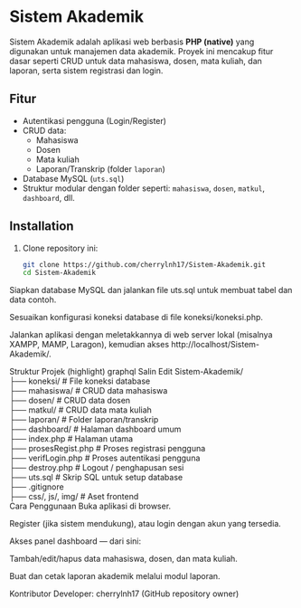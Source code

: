 # Sistem Akademik

Sistem Akademik adalah aplikasi web berbasis **PHP (native)** yang digunakan untuk manajemen data akademik. Proyek ini mencakup fitur dasar seperti CRUD untuk data mahasiswa, dosen, mata kuliah, dan laporan, serta sistem registrasi dan login.

##  Fitur

- Autentikasi pengguna (Login/Register)
- CRUD data:
  - Mahasiswa
  - Dosen
  - Mata kuliah
  - Laporan/Transkrip (folder `laporan`)
- Database MySQL (`uts.sql`)
- Struktur modular dengan folder seperti: `mahasiswa`, `dosen`, `matkul`, `dashboard`, dll.

##  Installation

1. Clone repository ini:
   ```bash
   git clone https://github.com/cherrylnh17/Sistem-Akademik.git
   cd Sistem-Akademik
Siapkan database MySQL dan jalankan file uts.sql untuk membuat tabel dan data contoh.

Sesuaikan konfigurasi koneksi database di file koneksi/koneksi.php.

Jalankan aplikasi dengan meletakkannya di web server lokal (misalnya XAMPP, MAMP, Laragon), kemudian akses http://localhost/Sistem-Akademik/.

Struktur Projek (highlight)
graphql
Salin
Edit
Sistem-Akademik/<br>
├── koneksi/           # File koneksi database<br>
├── mahasiswa/         # CRUD data mahasiswa<br>
├── dosen/             # CRUD data dosen<br>
├── matkul/            # CRUD data mata kuliah<br>
├── laporan/           # Folder laporan/transkrip<br>
├── dashboard/         # Halaman dashboard umum<br>
├── index.php          # Halaman utama<br>
├── prosesRegist.php   # Proses registrasi pengguna<br>
├── verifLogin.php     # Proses autentikasi pengguna<br>
├── destroy.php        # Logout / penghapusan sesi<br>
├── uts.sql            # Skrip SQL untuk setup database<br>
├── .gitignore<br>
├── css/, js/, img/    # Aset frontend<br>
Cara Penggunaan
Buka aplikasi di browser.

Register (jika sistem mendukung), atau login dengan akun yang tersedia.

Akses panel dashboard — dari sini:

Tambah/edit/hapus data mahasiswa, dosen, dan mata kuliah.

Buat dan cetak laporan akademik melalui modul laporan.

Kontributor
Developer: cherrylnh17 (GitHub repository owner)
